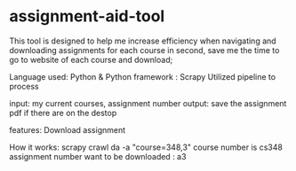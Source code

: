 # assignment-aid-tool
This tool is designed to help me increase efficiency when navigating and downloading assignments for each course in second, save me the time to go to website of each course and download; 

Language used: Python & Python framework : Scrapy
Utilized pipeline to process 

input: my current courses, assignment number
output: save the assignment pdf if there are on the destop

features:  Download assignment 

How it works:
scrapy crawl da -a "course=348,3"
  course number is cs348 
  assignment number want to be downloaded : a3


